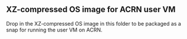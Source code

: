 ## XZ-compressed OS image for ACRN user VM

Drop in the XZ-compressed OS image in this folder to be packaged as a snap
for running the user VM on ACRN.
